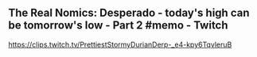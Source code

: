## The Real Nomics: Desperado - today's high can be tomorrow's low - Part 2 #memo - Twitch

<https://clips.twitch.tv/PrettiestStormyDurianDerp-_e4-kpy6TqvleruB>
